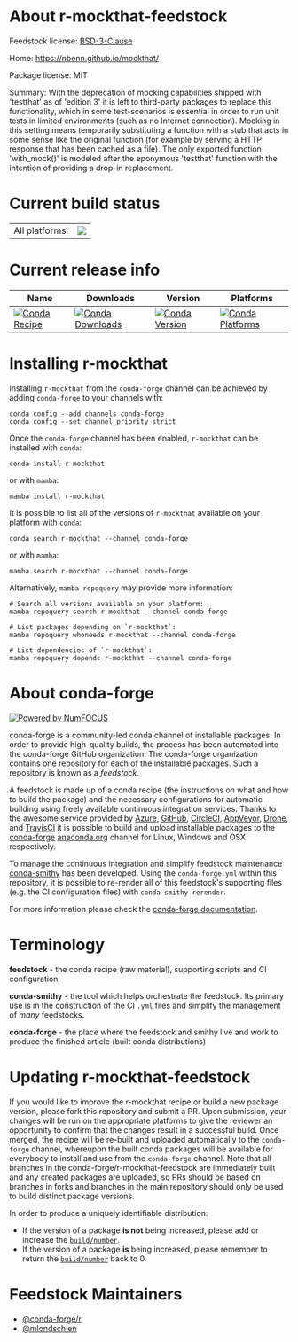 About r-mockthat-feedstock
==========================

Feedstock license: [BSD-3-Clause](https://github.com/conda-forge/r-mockthat-feedstock/blob/main/LICENSE.txt)

Home: https://nbenn.github.io/mockthat/

Package license: MIT

Summary: With the deprecation of mocking capabilities shipped with 'testthat' as of 'edition 3' it is left to third-party packages to replace this functionality, which in some test-scenarios is essential in order to run unit tests in limited environments (such as no Internet connection). Mocking in this setting means temporarily substituting a function with a stub that acts in some sense like the original function (for example by serving a HTTP response that has been cached as a file). The only exported function 'with_mock()' is modeled after the eponymous 'testthat' function with the intention of providing a drop-in replacement.

Current build status
====================


<table><tr><td>All platforms:</td>
    <td>
      <a href="https://dev.azure.com/conda-forge/feedstock-builds/_build/latest?definitionId=21800&branchName=main">
        <img src="https://dev.azure.com/conda-forge/feedstock-builds/_apis/build/status/r-mockthat-feedstock?branchName=main">
      </a>
    </td>
  </tr>
</table>

Current release info
====================

| Name | Downloads | Version | Platforms |
| --- | --- | --- | --- |
| [![Conda Recipe](https://img.shields.io/badge/recipe-r--mockthat-green.svg)](https://anaconda.org/conda-forge/r-mockthat) | [![Conda Downloads](https://img.shields.io/conda/dn/conda-forge/r-mockthat.svg)](https://anaconda.org/conda-forge/r-mockthat) | [![Conda Version](https://img.shields.io/conda/vn/conda-forge/r-mockthat.svg)](https://anaconda.org/conda-forge/r-mockthat) | [![Conda Platforms](https://img.shields.io/conda/pn/conda-forge/r-mockthat.svg)](https://anaconda.org/conda-forge/r-mockthat) |

Installing r-mockthat
=====================

Installing `r-mockthat` from the `conda-forge` channel can be achieved by adding `conda-forge` to your channels with:

```
conda config --add channels conda-forge
conda config --set channel_priority strict
```

Once the `conda-forge` channel has been enabled, `r-mockthat` can be installed with `conda`:

```
conda install r-mockthat
```

or with `mamba`:

```
mamba install r-mockthat
```

It is possible to list all of the versions of `r-mockthat` available on your platform with `conda`:

```
conda search r-mockthat --channel conda-forge
```

or with `mamba`:

```
mamba search r-mockthat --channel conda-forge
```

Alternatively, `mamba repoquery` may provide more information:

```
# Search all versions available on your platform:
mamba repoquery search r-mockthat --channel conda-forge

# List packages depending on `r-mockthat`:
mamba repoquery whoneeds r-mockthat --channel conda-forge

# List dependencies of `r-mockthat`:
mamba repoquery depends r-mockthat --channel conda-forge
```


About conda-forge
=================

[![Powered by
NumFOCUS](https://img.shields.io/badge/powered%20by-NumFOCUS-orange.svg?style=flat&colorA=E1523D&colorB=007D8A)](https://numfocus.org)

conda-forge is a community-led conda channel of installable packages.
In order to provide high-quality builds, the process has been automated into the
conda-forge GitHub organization. The conda-forge organization contains one repository
for each of the installable packages. Such a repository is known as a *feedstock*.

A feedstock is made up of a conda recipe (the instructions on what and how to build
the package) and the necessary configurations for automatic building using freely
available continuous integration services. Thanks to the awesome service provided by
[Azure](https://azure.microsoft.com/en-us/services/devops/), [GitHub](https://github.com/),
[CircleCI](https://circleci.com/), [AppVeyor](https://www.appveyor.com/),
[Drone](https://cloud.drone.io/welcome), and [TravisCI](https://travis-ci.com/)
it is possible to build and upload installable packages to the
[conda-forge](https://anaconda.org/conda-forge) [anaconda.org](https://anaconda.org/)
channel for Linux, Windows and OSX respectively.

To manage the continuous integration and simplify feedstock maintenance
[conda-smithy](https://github.com/conda-forge/conda-smithy) has been developed.
Using the ``conda-forge.yml`` within this repository, it is possible to re-render all of
this feedstock's supporting files (e.g. the CI configuration files) with ``conda smithy rerender``.

For more information please check the [conda-forge documentation](https://conda-forge.org/docs/).

Terminology
===========

**feedstock** - the conda recipe (raw material), supporting scripts and CI configuration.

**conda-smithy** - the tool which helps orchestrate the feedstock.
                   Its primary use is in the construction of the CI ``.yml`` files
                   and simplify the management of *many* feedstocks.

**conda-forge** - the place where the feedstock and smithy live and work to
                  produce the finished article (built conda distributions)


Updating r-mockthat-feedstock
=============================

If you would like to improve the r-mockthat recipe or build a new
package version, please fork this repository and submit a PR. Upon submission,
your changes will be run on the appropriate platforms to give the reviewer an
opportunity to confirm that the changes result in a successful build. Once
merged, the recipe will be re-built and uploaded automatically to the
`conda-forge` channel, whereupon the built conda packages will be available for
everybody to install and use from the `conda-forge` channel.
Note that all branches in the conda-forge/r-mockthat-feedstock are
immediately built and any created packages are uploaded, so PRs should be based
on branches in forks and branches in the main repository should only be used to
build distinct package versions.

In order to produce a uniquely identifiable distribution:
 * If the version of a package **is not** being increased, please add or increase
   the [``build/number``](https://docs.conda.io/projects/conda-build/en/latest/resources/define-metadata.html#build-number-and-string).
 * If the version of a package **is** being increased, please remember to return
   the [``build/number``](https://docs.conda.io/projects/conda-build/en/latest/resources/define-metadata.html#build-number-and-string)
   back to 0.

Feedstock Maintainers
=====================

* [@conda-forge/r](https://github.com/conda-forge/r/)
* [@mlondschien](https://github.com/mlondschien/)

